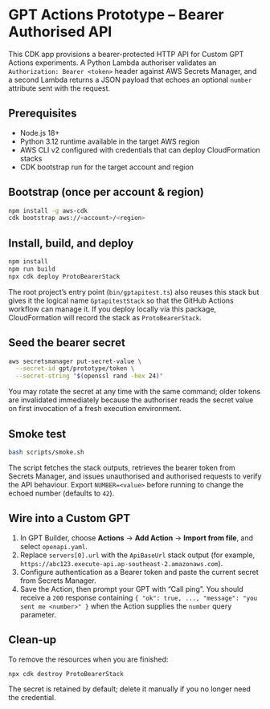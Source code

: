 # GPT Actions Prototype – Bearer Authorised API

This CDK app provisions a bearer-protected HTTP API for Custom GPT Actions experiments. A Python Lambda authoriser validates an `Authorization: Bearer <token>` header against AWS Secrets Manager, and a second Lambda returns a JSON payload that echoes an optional `number` attribute sent with the request.

## Prerequisites

- Node.js 18+
- Python 3.12 runtime available in the target AWS region
- AWS CLI v2 configured with credentials that can deploy CloudFormation stacks
- CDK bootstrap run for the target account and region

## Bootstrap (once per account & region)

```bash
npm install -g aws-cdk
cdk bootstrap aws://<account>/<region>
```

## Install, build, and deploy

```bash
npm install
npm run build
npx cdk deploy ProtoBearerStack
```

The root project’s entry point (`bin/gptapitest.ts`) also reuses this stack but gives it the logical name `GptapitestStack` so that the GitHub Actions workflow can manage it. If you deploy locally via this package, CloudFormation will record the stack as `ProtoBearerStack`.

## Seed the bearer secret

```bash
aws secretsmanager put-secret-value \
  --secret-id gpt/prototype/token \
  --secret-string "$(openssl rand -hex 24)"
```

You may rotate the secret at any time with the same command; older tokens are invalidated immediately because the authoriser reads the secret value on first invocation of a fresh execution environment.

## Smoke test

```bash
bash scripts/smoke.sh
```

The script fetches the stack outputs, retrieves the bearer token from Secrets Manager, and issues unauthorised and authorised requests to verify the API behaviour. Export `NUMBER=<value>` before running to change the echoed number (defaults to `42`).

## Wire into a Custom GPT

1. In GPT Builder, choose **Actions** → **Add Action** → **Import from file**, and select `openapi.yaml`.
2. Replace `servers[0].url` with the `ApiBaseUrl` stack output (for example, `https://abc123.execute-api.ap-southeast-2.amazonaws.com`).
3. Configure authentication as a Bearer token and paste the current secret from Secrets Manager.
4. Save the Action, then prompt your GPT with “Call ping”. You should receive a `200` response containing `{ "ok": true, ..., "message": "you sent me <number>" }` when the Action supplies the `number` query parameter.

## Clean-up

To remove the resources when you are finished:

```bash
npx cdk destroy ProtoBearerStack
```

The secret is retained by default; delete it manually if you no longer need the credential.
